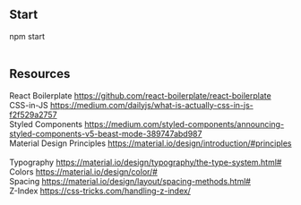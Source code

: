 ## Start
npm start
<br>
<br>
## Resources
React Boilerplate
  https://github.com/react-boilerplate/react-boilerplate
<br>
CSS-in-JS
  https://medium.com/dailyjs/what-is-actually-css-in-js-f2f529a2757
<br>
Styled Components
  https://medium.com/styled-components/announcing-styled-components-v5-beast-mode-389747abd987
<br>
Material Design Principles
  https://material.io/design/introduction/#principles
<br>
<br>
Typography
  https://material.io/design/typography/the-type-system.html#
<br>
Colors
  https://material.io/design/color/#
<br>
Spacing
  https://material.io/design/layout/spacing-methods.html#
<br>
Z-Index
  https://css-tricks.com/handling-z-index/
<br>
